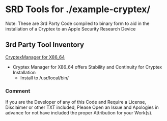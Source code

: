 # SRD Tools for ./example-cryptex/

Note: These are 3rd Party Code compiled to binary form to aid in the installation of a Cryptex to an Apple Security Research Device

## 3rd Party Tool Inventory

[CryptexManager for X86_64](https://github.com/pinauten/CryptexManager)
- Cryptex Manager for X86_64 offers Stability and Continuity for Cryptex Installation
  - Install to /usr/local/bin/ 

### Comment

If you are the Developer of any of this Code and Require a License, Disclaimer or other TXT included, Please Open an Issue and Apologies in advance for not have included the proper Attribution for your Work(s).
